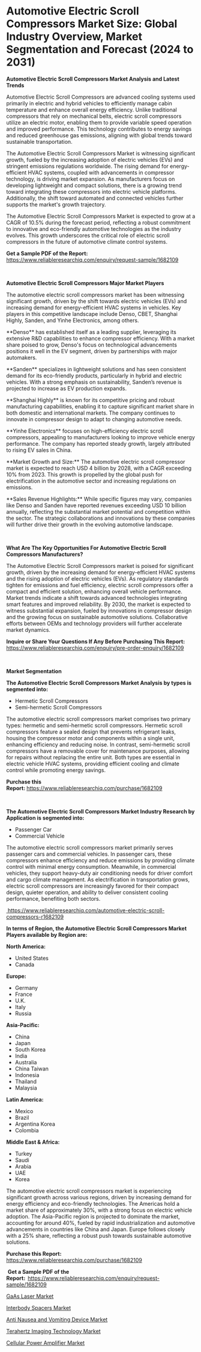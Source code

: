 <p><h1>Automotive Electric Scroll Compressors Market Size: Global Industry Overview, Market Segmentation and Forecast (2024 to 2031)</h1></p><p><strong>Automotive Electric Scroll Compressors Market Analysis and Latest Trends</strong></p>
<p><p>Automotive Electric Scroll Compressors are advanced cooling systems used primarily in electric and hybrid vehicles to efficiently manage cabin temperature and enhance overall energy efficiency. Unlike traditional compressors that rely on mechanical belts, electric scroll compressors utilize an electric motor, enabling them to provide variable speed operation and improved performance. This technology contributes to energy savings and reduced greenhouse gas emissions, aligning with global trends toward sustainable transportation.</p><p>The Automotive Electric Scroll Compressors Market is witnessing significant growth, fueled by the increasing adoption of electric vehicles (EVs) and stringent emissions regulations worldwide. The rising demand for energy-efficient HVAC systems, coupled with advancements in compressor technology, is driving market expansion. As manufacturers focus on developing lightweight and compact solutions, there is a growing trend toward integrating these compressors into electric vehicle platforms. Additionally, the shift toward automated and connected vehicles further supports the market's growth trajectory. </p><p>The Automotive Electric Scroll Compressors Market is expected to grow at a CAGR of 10.5% during the forecast period, reflecting a robust commitment to innovative and eco-friendly automotive technologies as the industry evolves. This growth underscores the critical role of electric scroll compressors in the future of automotive climate control systems.</p></p>
<p><strong>Get a Sample PDF of the Report:&nbsp;</strong> <a href="https://www.reliableresearchiq.com/enquiry/request-sample/1682109?utm_campaign=1358&utm_medium=2&utm_source=Github&utm_content=ia&utm_term=01102024&utm_id=automotive-electric-scroll-compressors">https://www.reliableresearchiq.com/enquiry/request-sample/1682109</a></p>
<p>&nbsp;</p>
<p><strong>Automotive Electric Scroll Compressors Major Market Players</strong></p>
<p><p>The automotive electric scroll compressors market has been witnessing significant growth, driven by the shift towards electric vehicles (EVs) and increasing demand for energy-efficient HVAC systems in vehicles. Key players in this competitive landscape include Denso, CBET, Shanghai Highly, Sanden, and Yinhe Electronics, among others.</p><p>**Denso** has established itself as a leading supplier, leveraging its extensive R&D capabilities to enhance compressor efficiency. With a market share poised to grow, Denso's focus on technological advancements positions it well in the EV segment, driven by partnerships with major automakers.</p><p>**Sanden** specializes in lightweight solutions and has seen consistent demand for its eco-friendly products, particularly in hybrid and electric vehicles. With a strong emphasis on sustainability, Sanden’s revenue is projected to increase as EV production expands.</p><p>**Shanghai Highly** is known for its competitive pricing and robust manufacturing capabilities, enabling it to capture significant market share in both domestic and international markets. The company continues to innovate in compressor design to adapt to changing automotive needs.</p><p>**Yinhe Electronics** focuses on high-efficiency electric scroll compressors, appealing to manufacturers looking to improve vehicle energy performance. The company has reported steady growth, largely attributed to rising EV sales in China.</p><p>**Market Growth and Size:** The automotive electric scroll compressor market is expected to reach USD 4 billion by 2028, with a CAGR exceeding 10% from 2023. This growth is propelled by the global push for electrification in the automotive sector and increasing regulations on emissions.</p><p>**Sales Revenue Highlights:** While specific figures may vary, companies like Denso and Sanden have reported revenues exceeding USD 10 billion annually, reflecting the substantial market potential and competition within the sector. The strategic collaborations and innovations by these companies will further drive their growth in the evolving automotive landscape.</p></p>
<p>&nbsp;</p>
<p><strong>What Are The Key Opportunities For Automotive Electric Scroll Compressors Manufacturers?</strong></p>
<p><p>The Automotive Electric Scroll Compressors market is poised for significant growth, driven by the increasing demand for energy-efficient HVAC systems and the rising adoption of electric vehicles (EVs). As regulatory standards tighten for emissions and fuel efficiency, electric scroll compressors offer a compact and efficient solution, enhancing overall vehicle performance. Market trends indicate a shift towards advanced technologies integrating smart features and improved reliability. By 2030, the market is expected to witness substantial expansion, fueled by innovations in compressor design and the growing focus on sustainable automotive solutions. Collaborative efforts between OEMs and technology providers will further accelerate market dynamics.</p></p>
<p><strong>Inquire or Share Your Questions If Any Before Purchasing This Report:</strong> <a href="https://www.reliableresearchiq.com/enquiry/pre-order-enquiry/1682109?utm_campaign=1358&utm_medium=2&utm_source=Github&utm_content=ia&utm_term=01102024&utm_id=automotive-electric-scroll-compressors">https://www.reliableresearchiq.com/enquiry/pre-order-enquiry/1682109</a></p>
<p>&nbsp;</p>
<p><strong>Market Segmentation</strong></p>
<p><strong>The Automotive Electric Scroll Compressors Market Analysis by types is segmented into:</strong></p>
<p><ul><li>Hermetic Scroll Compressors</li><li>Semi-hermetic Scroll Compressors</li></ul></p>
<p><p>The automotive electric scroll compressors market comprises two primary types: hermetic and semi-hermetic scroll compressors. Hermetic scroll compressors feature a sealed design that prevents refrigerant leaks, housing the compressor motor and components within a single unit, enhancing efficiency and reducing noise. In contrast, semi-hermetic scroll compressors have a removable cover for maintenance purposes, allowing for repairs without replacing the entire unit. Both types are essential in electric vehicle HVAC systems, providing efficient cooling and climate control while promoting energy savings.</p></p>
<p><strong>Purchase this Report:&nbsp;</strong><a href="https://www.reliableresearchiq.com/purchase/1682109?utm_campaign=1358&utm_medium=2&utm_source=Github&utm_content=ia&utm_term=01102024&utm_id=automotive-electric-scroll-compressors">https://www.reliableresearchiq.com/purchase/1682109</a></p>
<p>&nbsp;</p>
<p><strong>The Automotive Electric Scroll Compressors Market Industry Research by Application is segmented into:</strong></p>
<p><ul><li>Passenger Car</li><li>Commercial Vehicle</li></ul></p>
<p><p>The automotive electric scroll compressors market primarily serves passenger cars and commercial vehicles. In passenger cars, these compressors enhance efficiency and reduce emissions by providing climate control with minimal energy consumption. Meanwhile, in commercial vehicles, they support heavy-duty air conditioning needs for driver comfort and cargo climate management. As electrification in transportation grows, electric scroll compressors are increasingly favored for their compact design, quieter operation, and ability to deliver consistent cooling performance, benefiting both sectors.</p></p>
<p><a href="https://www.reliableresearchiq.com/automotive-electric-scroll-compressors-r1682109?utm_campaign=1358&utm_medium=2&utm_source=Github&utm_content=ia&utm_term=01102024&utm_id=automotive-electric-scroll-compressors">&nbsp;https://www.reliableresearchiq.com/automotive-electric-scroll-compressors-r1682109</a></p>
<p><strong>In terms of Region, the Automotive Electric Scroll Compressors Market Players available by Region are:</strong></p>
<p>
    <p> <strong> North America: </strong>
        <ul>
            <li>United States</li>
            <li>Canada</li>
        </ul>
        </p> 
    <p> <strong> Europe: </strong>
        <ul>
            <li>Germany</li>
            <li>France</li>
            <li>U.K.</li>
            <li>Italy</li>
            <li>Russia</li>
        </ul>
        </p> 
    <p> <strong> Asia-Pacific: </strong>
        <ul>
            <li>China</li>
            <li>Japan</li>
            <li>South Korea</li>
            <li>India</li>
            <li>Australia</li>
            <li>China Taiwan</li>
            <li>Indonesia</li>
            <li>Thailand</li>
            <li>Malaysia</li>
        </ul>
        </p> 
    <p> <strong> Latin America: </strong>
        <ul>
            <li>Mexico</li>
            <li>Brazil</li>
            <li>Argentina Korea</li>
            <li>Colombia</li>
        </ul>
        </p> 
    <p> <strong> Middle East & Africa: </strong>
        <ul>
            <li>Turkey</li>
            <li>Saudi</li>
            <li>Arabia</li>
            <li>UAE</li>
            <li>Korea</li>
        </ul>
    </p>
    </p>
<p><p>The automotive electric scroll compressors market is experiencing significant growth across various regions, driven by increasing demand for energy efficiency and eco-friendly technologies. The Americas hold a market share of approximately 30%, with a strong focus on electric vehicle adoption. The Asia-Pacific region is projected to dominate the market, accounting for around 40%, fueled by rapid industrialization and automotive advancements in countries like China and Japan. Europe follows closely with a 25% share, reflecting a robust push towards sustainable automotive solutions.</p></p>
<p><strong>Purchase this Report: </strong><a href="https://www.reliableresearchiq.com/purchase/1682109?utm_campaign=1358&utm_medium=2&utm_source=Github&utm_content=ia&utm_term=01102024&utm_id=automotive-electric-scroll-compressors">https://www.reliableresearchiq.com/purchase/1682109</a></p>
<p>&nbsp;<strong>Get a Sample PDF of the Report:&nbsp;&nbsp;</strong><a href="https://www.reliableresearchiq.com/enquiry/request-sample/1682109?utm_campaign=1358&utm_medium=2&utm_source=Github&utm_content=ia&utm_term=01102024&utm_id=automotive-electric-scroll-compressors">https://www.reliableresearchiq.com/enquiry/request-sample/1682109</a></p>
<p><strong></strong></p>
<p><p><a href="https://www.linkedin.com/pulse/in-depth-analysis-global-gaas-laser-market-scope-its-rapid-growing-8qa4f?utm_campaign=1358&utm_medium=2&utm_source=Github&utm_content=ia&utm_term=01102024&utm_id=automotive-electric-scroll-compressors">GaAs Laser Market</a></p><p><a href="https://issuu.com/reportprime-2/docs/interbody-spacers-market-size-2030._de4c777a8f7cc2?utm_campaign=1358&utm_medium=2&utm_source=Github&utm_content=ia&utm_term=01102024&utm_id=automotive-electric-scroll-compressors">Interbody Spacers Market</a></p><p><a href="https://issuu.com/reportprime-2/docs/anti-nausea-and-vomiting-device-mar_41e16f4f1eadef?utm_campaign=1358&utm_medium=2&utm_source=Github&utm_content=ia&utm_term=01102024&utm_id=automotive-electric-scroll-compressors">Anti Nausea and Vomiting Device Market</a></p><p><a href="https://www.linkedin.com/pulse/terahertz-imaging-technology-market2024-2031-industry-insights-qnlnf?utm_campaign=1358&utm_medium=2&utm_source=Github&utm_content=ia&utm_term=01102024&utm_id=automotive-electric-scroll-compressors">Terahertz Imaging Technology Market</a></p><p><a href="https://www.linkedin.com/pulse/strategic-market-insights-navigating-global-cellular-power-amplifier-lrvuf?utm_campaign=1358&utm_medium=2&utm_source=Github&utm_content=ia&utm_term=01102024&utm_id=automotive-electric-scroll-compressors">Cellular Power Amplifier Market</a></p></p>